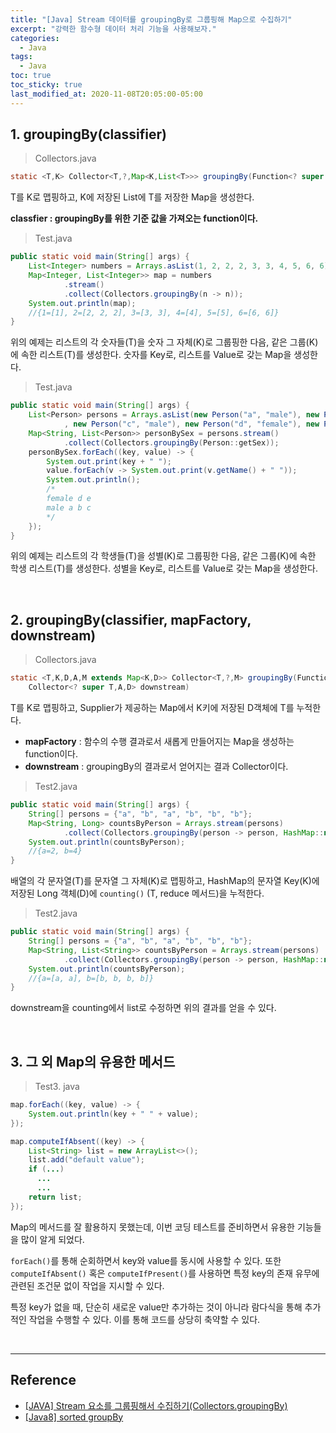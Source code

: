 ```yaml
---
title: "[Java] Stream 데이터를 groupingBy로 그룹핑해 Map으로 수집하기"
excerpt: "강력한 함수형 데이터 처리 기능을 사용해보자."
categories:
  - Java
tags:
  - Java
toc: true
toc_sticky: true
last_modified_at: 2020-11-08T20:05:00-05:00
---
```


## 1. groupingBy(classifier)

> Collectors.java

```java
static <T,K> Collector<T,?,Map<K,List<T>>> groupingBy(Function<? super T,? extends K> classifier)
```

T를 K로 맵핑하고, K에 저장된 List에 T를 저장한 Map을 생성한다.

**classfier : groupingBy를 위한 기준 값을 가져오는 function이다.**

> Test.java

```java
public static void main(String[] args) {
    List<Integer> numbers = Arrays.asList(1, 2, 2, 2, 3, 3, 4, 5, 6, 6);
    Map<Integer, List<Integer>> map = numbers
            .stream()
            .collect(Collectors.groupingBy(n -> n));
    System.out.println(map);
    //{1=[1], 2=[2, 2, 2], 3=[3, 3], 4=[4], 5=[5], 6=[6, 6]}
}
```

위의 예제는 리스트의 각 숫자들(T)을 숫자 그 자체(K)로 그룹핑한 다음, 같은 그룹(K)에 속한 리스트(T)를 생성한다. 숫자를 Key로, 리스트를 Value로 갖는 Map을 생성한다.

> Test.java

```java
public static void main(String[] args) {
    List<Person> persons = Arrays.asList(new Person("a", "male"), new Person("b", "male")
            , new Person("c", "male"), new Person("d", "female"), new Person("e", "female"));
    Map<String, List<Person>> personBySex = persons.stream()
            .collect(Collectors.groupingBy(Person::getSex));
    personBySex.forEach((key, value) -> {
        System.out.print(key + " ");
        value.forEach(v -> System.out.print(v.getName() + " "));
        System.out.println();
        /*
        female d e
        male a b c
        */
    });
}
```

위의 예제는 리스트의 각 학생들(T)을 성별(K)로 그룹핑한 다음, 같은 그룹(K)에 속한 학생 리스트(T)를 생성한다. 성별을 Key로, 리스트를 Value로 갖는 Map을 생성한다.

<br>

## 2. groupingBy(classifier, mapFactory, downstream)

> Collectors.java

```java
static <T,K,D,A,M extends Map<K,D>> Collector<T,?,M> groupingBy(Function<? super T,? extends K> classifier, Supplier<M> mapFactory,
    Collector<? super T,A,D> downstream)
```

T를 K로 맵핑하고, Supplier가 제공하는 Map에서 K키에 저장된 D객체에 T를 누적한다.

* **mapFactory** : 함수의 수행 결과로서 새롭게 만들어지는 Map을 생성하는 function이다.
* **downstream** : groupingBy의 결과로서 얻어지는 결과 Collector이다.

> Test2.java

```java
public static void main(String[] args) {
    String[] persons = {"a", "b", "a", "b", "b", "b"};
    Map<String, Long> countsByPerson = Arrays.stream(persons)
            .collect(Collectors.groupingBy(person -> person, HashMap::new, Collectors.counting()));
    System.out.println(countsByPerson);
    //{a=2, b=4}
}
```

배열의 각 문자열(T)를 문자열 그 자체(K)로 맵핑하고, HashMap의 문자열 Key(K)에 저장된 Long 객체(D)에 ``counting()`` (T, reduce 메서드)을 누적한다.

> Test2.java

```java
public static void main(String[] args) {
    String[] persons = {"a", "b", "a", "b", "b", "b"};
    Map<String, List<String>> countsByPerson = Arrays.stream(persons)
            .collect(Collectors.groupingBy(person -> person, HashMap::new, Collectors.toList()));
    System.out.println(countsByPerson);
    //{a=[a, a], b=[b, b, b, b]}
}
```

downstream을 counting에서 list로 수정하면 위의 결과를 얻을 수 있다.

<br>

## 3. 그 외 Map의 유용한 메서드

> Test3. java

```java
map.forEach((key, value) -> {
    System.out.println(key + " " + value);
});

map.computeIfAbsent((key) -> {
    List<String> list = new ArrayList<>();
    list.add("default value");
    if (...)
      ...
      ...
    return list;
});
```

Map의 메서드를 잘 활용하지 못했는데, 이번 코딩 테스트를 준비하면서 유용한 기능들을 많이 알게 되었다.

``forEach()``를 통해 순회하면서 key와 value를 동시에 사용할 수 있다. 또한 ``computeIfAbsent()`` 혹은 ``computeIfPresent()``를 사용하면 특정 key의 존재 유무에 관련된 조건문 없이 작업을 지시할 수 있다.

특정 key가 없을 때, 단순히 새로운 value만 추가하는 것이 아니라 람다식을 통해 추가적인 작업을 수행할 수 있다. 이를 통해 코드를 상당히 축약할 수 있다.

<br>

---

## Reference

* [[JAVA] Stream 요소를 그룹핑해서 수집하기(Collectors.groupingBy)](https://cornswrold.tistory.com/387)
* [[Java8] sorted groupBy](https://devidea.tistory.com/58)
